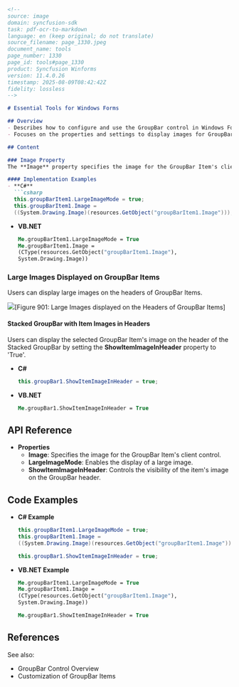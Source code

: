 ```markdown
<!--
source: image
domain: syncfusion-sdk
task: pdf-ocr-to-markdown
language: en (keep original; do not translate)
source_filename: page_1330.jpeg
document_name: tools
page_number: 1330
page_id: tools#page_1330
product: Syncfusion Winforms
version: 11.4.0.26
timestamp: 2025-08-09T08:42:42Z
fidelity: lossless
-->

# Essential Tools for Windows Forms

## Overview
- Describes how to configure and use the GroupBar control in Windows Forms.
- Focuses on the properties and settings to display images for GroupBar items.

## Content

### Image Property
The **Image** property specifies the image for the GroupBar Item's client control.

#### Implementation Examples
- **C#**
  ```csharp
  this.groupBarItem1.LargeImageMode = true;
  this.groupBarItem1.Image =
  ((System.Drawing.Image)(resources.GetObject("groupBarItem1.Image")));
  ```

- **VB.NET**
  ```vb
  Me.groupBarItem1.LargeImageMode = True
  Me.groupBarItem1.Image =
  (CType(resources.GetObject("groupBarItem1.Image"), 
  System.Drawing.Image))
  ```

### Large Images Displayed on GroupBar Items
Users can display large images on the headers of GroupBar Items.

![](image_url)[Figure 901: Large Images displayed on the Headers of GroupBar Items]

#### Stacked GroupBar with Item Images in Headers
Users can display the selected GroupBar Item's image on the header of the Stacked GroupBar by setting the **ShowItemImageInHeader** property to 'True'.

- **C#**
  ```csharp
  this.groupBar1.ShowItemImageInHeader = true;
  ```

- **VB.NET**
  ```vb
  Me.groupBar1.ShowItemImageInHeader = True
  ```

## API Reference
- **Properties**
  - **Image**: Specifies the image for the GroupBar Item's client control.
  - **LargeImageMode**: Enables the display of a large image.
  - **ShowItemImageInHeader**: Controls the visibility of the item's image on the GroupBar header.

## Code Examples
- **C# Example**
  ```csharp
  this.groupBarItem1.LargeImageMode = true;
  this.groupBarItem1.Image =
  ((System.Drawing.Image)(resources.GetObject("groupBarItem1.Image")));
  
  this.groupBar1.ShowItemImageInHeader = true;
  ```

- **VB.NET Example**
  ```vb
  Me.groupBarItem1.LargeImageMode = True
  Me.groupBarItem1.Image =
  (CType(resources.GetObject("groupBarItem1.Image"), 
  System.Drawing.Image))
  
  Me.groupBar1.ShowItemImageInHeader = True
  ```

## References
See also:
- GroupBar Control Overview
- Customization of GroupBar Items

<!-- tags: [Syncfusion, WinForms, GroupBar, Control, Image, LargeImageMode, ShowItemImageInHeader] keywords: [GroupBar, LargeImages, HeaderImages, Customization, StackedGroupBar] -->
```